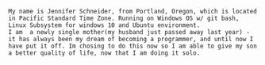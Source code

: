     My name is Jennifer Schneider, from Portland, Oregon, which is located in Pacific Standard Time Zone. Running on Windows OS w/ git bash, Linux Subsystem for windows 10 and Ubuntu environment.
    I am  a newly single mother(my husband just passed away last year) - it has always been my dream of becoming a programmer, and until now I have put it off. Im chosing to do this now so I am able to give my son a better quality of life, now that I am doing it solo.
